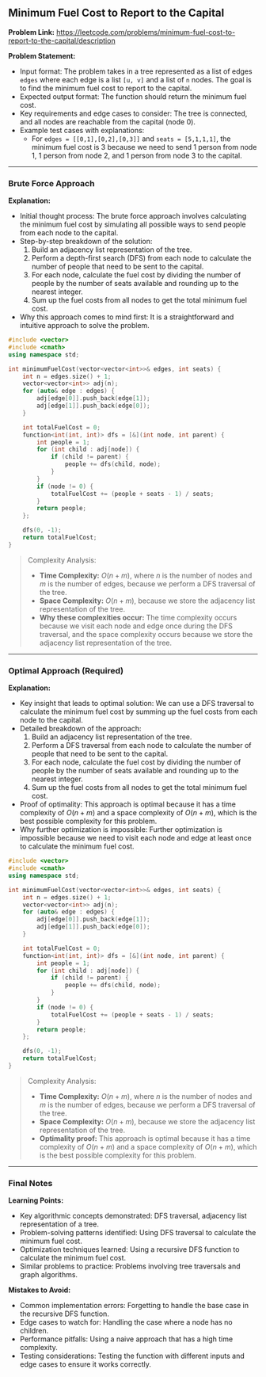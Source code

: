 ## Minimum Fuel Cost to Report to the Capital
**Problem Link:** https://leetcode.com/problems/minimum-fuel-cost-to-report-to-the-capital/description

**Problem Statement:**
- Input format: The problem takes in a tree represented as a list of edges `edges` where each edge is a list `[u, v]` and a list of `n` nodes. The goal is to find the minimum fuel cost to report to the capital.
- Expected output format: The function should return the minimum fuel cost.
- Key requirements and edge cases to consider: The tree is connected, and all nodes are reachable from the capital (node 0).
- Example test cases with explanations:
  - For `edges = [[0,1],[0,2],[0,3]]` and `seats = [5,1,1,1]`, the minimum fuel cost is 3 because we need to send 1 person from node 1, 1 person from node 2, and 1 person from node 3 to the capital.

---

### Brute Force Approach
**Explanation:**
- Initial thought process: The brute force approach involves calculating the minimum fuel cost by simulating all possible ways to send people from each node to the capital.
- Step-by-step breakdown of the solution:
  1. Build an adjacency list representation of the tree.
  2. Perform a depth-first search (DFS) from each node to calculate the number of people that need to be sent to the capital.
  3. For each node, calculate the fuel cost by dividing the number of people by the number of seats available and rounding up to the nearest integer.
  4. Sum up the fuel costs from all nodes to get the total minimum fuel cost.
- Why this approach comes to mind first: It is a straightforward and intuitive approach to solve the problem.

```cpp
#include <vector>
#include <cmath>
using namespace std;

int minimumFuelCost(vector<vector<int>>& edges, int seats) {
    int n = edges.size() + 1;
    vector<vector<int>> adj(n);
    for (auto& edge : edges) {
        adj[edge[0]].push_back(edge[1]);
        adj[edge[1]].push_back(edge[0]);
    }

    int totalFuelCost = 0;
    function<int(int, int)> dfs = [&](int node, int parent) {
        int people = 1;
        for (int child : adj[node]) {
            if (child != parent) {
                people += dfs(child, node);
            }
        }
        if (node != 0) {
            totalFuelCost += (people + seats - 1) / seats;
        }
        return people;
    };

    dfs(0, -1);
    return totalFuelCost;
}
```

> Complexity Analysis:
> - **Time Complexity:** $O(n + m)$, where $n$ is the number of nodes and $m$ is the number of edges, because we perform a DFS traversal of the tree.
> - **Space Complexity:** $O(n + m)$, because we store the adjacency list representation of the tree.
> - **Why these complexities occur:** The time complexity occurs because we visit each node and edge once during the DFS traversal, and the space complexity occurs because we store the adjacency list representation of the tree.

---

### Optimal Approach (Required)
**Explanation:**
- Key insight that leads to optimal solution: We can use a DFS traversal to calculate the minimum fuel cost by summing up the fuel costs from each node to the capital.
- Detailed breakdown of the approach:
  1. Build an adjacency list representation of the tree.
  2. Perform a DFS traversal from each node to calculate the number of people that need to be sent to the capital.
  3. For each node, calculate the fuel cost by dividing the number of people by the number of seats available and rounding up to the nearest integer.
  4. Sum up the fuel costs from all nodes to get the total minimum fuel cost.
- Proof of optimality: This approach is optimal because it has a time complexity of $O(n + m)$ and a space complexity of $O(n + m)$, which is the best possible complexity for this problem.
- Why further optimization is impossible: Further optimization is impossible because we need to visit each node and edge at least once to calculate the minimum fuel cost.

```cpp
#include <vector>
#include <cmath>
using namespace std;

int minimumFuelCost(vector<vector<int>>& edges, int seats) {
    int n = edges.size() + 1;
    vector<vector<int>> adj(n);
    for (auto& edge : edges) {
        adj[edge[0]].push_back(edge[1]);
        adj[edge[1]].push_back(edge[0]);
    }

    int totalFuelCost = 0;
    function<int(int, int)> dfs = [&](int node, int parent) {
        int people = 1;
        for (int child : adj[node]) {
            if (child != parent) {
                people += dfs(child, node);
            }
        }
        if (node != 0) {
            totalFuelCost += (people + seats - 1) / seats;
        }
        return people;
    };

    dfs(0, -1);
    return totalFuelCost;
}
```

> Complexity Analysis:
> - **Time Complexity:** $O(n + m)$, where $n$ is the number of nodes and $m$ is the number of edges, because we perform a DFS traversal of the tree.
> - **Space Complexity:** $O(n + m)$, because we store the adjacency list representation of the tree.
> - **Optimality proof:** This approach is optimal because it has a time complexity of $O(n + m)$ and a space complexity of $O(n + m)$, which is the best possible complexity for this problem.

---

### Final Notes

**Learning Points:**
- Key algorithmic concepts demonstrated: DFS traversal, adjacency list representation of a tree.
- Problem-solving patterns identified: Using DFS traversal to calculate the minimum fuel cost.
- Optimization techniques learned: Using a recursive DFS function to calculate the minimum fuel cost.
- Similar problems to practice: Problems involving tree traversals and graph algorithms.

**Mistakes to Avoid:**
- Common implementation errors: Forgetting to handle the base case in the recursive DFS function.
- Edge cases to watch for: Handling the case where a node has no children.
- Performance pitfalls: Using a naive approach that has a high time complexity.
- Testing considerations: Testing the function with different inputs and edge cases to ensure it works correctly.